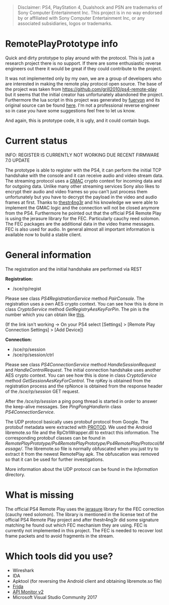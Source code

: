 > Disclaimer: PS4, PlayStation 4, Dualshock and PSN are trademarks of Sony Computer Entertainment Inc. This project is in no way endorsed by or affiliated with Sony Computer Entertainment Inc, or any associated subsidiaries, logos or trademarks.

# RemotePlayPrototype info

Quick and dirty prototype to play around with the protocol.
This is just a research project there is no support. If there are some enthusiastic reverse engineers out there it would be great if they could contribute to the project.

It was not implemented only by my own, we are a group of developers who are interested in making the remote play protocol open source. The base of the project was taken from https://github.com/grill2010/ps4-remote-play but it seems that the initial creator has unfortunately abandoned the project. Furthermore the lua script in this project was generated by [fueryon](https://github.com/fueryon) and its original source can be found [here](https://github.com/fueryon/ps4-remote-play/blob/master/takion/takion.lua). I'm not a professional reverse engineer so in case you have some suggestions feel free to let us know.

And again, this is prototype code, it is ugly, and it could contain bugs.

# Current status

INFO: REGISTER IS CURRENTLY NOT WORKING DUE RECENT FIRMWARE 7.0 UPDATE

The prototype is able to register with the PS4, it can perform the initial TCP handshake with the console and it can receive audio and video stream data. The streaming protocol uses a [GMAC](https://en.wikipedia.org/wiki/Galois/Counter_Mode) crypto context for incoming data and for outgoing data. Unlike many other streaming services Sony also likes to encrypt their audio and video frames so you can't just process them unfortunately but you have to decrypt the payload in the video and audio frames at first.
Thanks to [thestr4ng3r](https://github.com/thestr4ng3r) and his knowledge we were able to implement the GMAC logic and the connection will not be closed anymore from the PS4. Furthermore he pointed out that the official PS4 Remote Play is using the jerasure library for the FEC. Particularly cauchy reed solomon. The FEC packages are the additional data in the video frame messages. FEC is also used for audio. In general almost all important information is available now to build a stable client.

# General information

The registration and the initial handshake are performed via REST

**Registration:**

- /sce/rp/regist

Please see class *PS4RegistrationService* method *PairConsole*.
The registration uses a own AES crypto context. You can see how this is done in class *CryptoService* method *GetRegistryAesKeyForPin*.
The pin is the number which you can obtain like [this](https://manuals.playstation.net/document/en/ps4/settings/adddevice.html).

(If the link isn't working -> On your PS4 select [Settings] > [Remote Play Connection Settings] > [Add Device])

**Connection:**

- /sce/rp/session
- /sce/rp/session/ctrl

Please see class *PS4ConnectionService* method *HandleSessionRequest* and *HandleControlRequest*.
The initial connection handshake uses another AES crypto context. You can see how this is done in class *CryptoService* method *GetSessionAesKeyForControl*. The rpKey is obtained from the registration process and the rpNonce is obtained from the response header of the */sce/rp/session* GET request.

After the */sce/rp/session* a ping pong thread is started in order to answer the keep-alive messages. See *PingPongHandler*in class *PS4ConnectionService*.

The UDP protocol basically uses protobuf protocol from Google. The protobuf metadata were extracted with [PROTOD](https://github.com/Manouchehri/Protod). We used the Android libremote.so file and the RpCtrlWrapper.dll to extract this information. The corresponding protobuf classes can be found in *RemotePlayPrototype/Ps4RemotePlayPrototype/Ps4RemotePlay/Protocol/Message/*. The libremote.so file is normally obfuscated when you just try to extract it from the newest RemotePlay apk. The obfuscation was removed so that it can be used for further investigations.

More information about the UDP protocol can be found in the *Information* directory.

# What is missing

The official PS4 Remote Play uses the [jerasure](https://github.com/tsuraan/Jerasure) library for the FEC correction (cauchy reed solomon). The library is mentioned in the license text of the official PS4 Remote Play project and after thestr4ng3r did some signature matching he found out which FEC mechanism they are using. FEC is currently not implemented in this project. The FEC is needed to recover lost frame packets and to avoid fragments in the stream.

# Which tools did you use?

- Wireshark
- IDA
- Apktool (for reversing the Android client and obtaining libremote.so file)
- [Frida](https://www.frida.re/docs/functions/)
- [API Monitor v2](http://www.rohitab.com/apimonitor)
- Microsoft Visual Studio Community 2017
